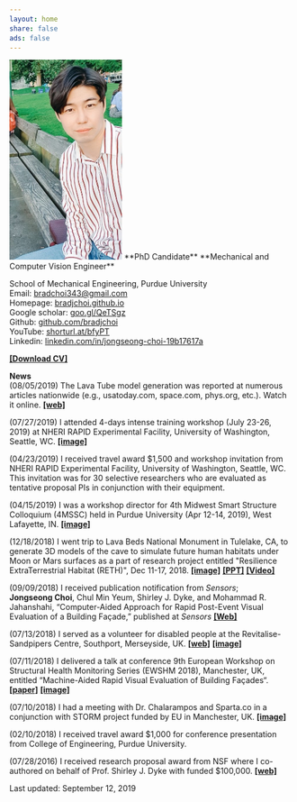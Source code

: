 ```yaml
---
layout: home
share: false
ads: false
---
```

 
<img src="selfie2.jpg" width="200">    
**PhD Candidate**     
**Mechanical and Computer Vision Engineer**

School of Mechanical Engineering, Purdue University  
Email: bradchoi343@gmail.com   
Homepage: [bradjchoi.github.io](https://bradjchoi.github.io)    
Google scholar: [goo.gl/QeTSgz](https://goo.gl/QeTSgz)   
Github: [github.com/bradjchoi](https://github.com/bradjchoi)    
YouTube: [shorturl.at/bfyPT](https://shorturl.at/bfyPT)   
Linkedin: [linkedin.com/in/jongseong-choi-19b17617a](https://www.linkedin.com/in/jongseong-choi-19b17617a)

[**[Download CV]**](https://bradjchoi.github.io/1_Curriculum_Vitae_Brad_V3.pdf)

**News**   
(08/05/2019) The Lava Tube model generation was reported at numerous articles nationwide (e.g., usatoday.com, space.com, phys.org, etc.). Watch it online. [**[web]**](https://phys.org/news/2019-07-humans-lava-tubes-moon.html)     

(07/27/2019) I attended 4-days intense training workshop (July 23-26, 2019) at NHERI RAPID Experimental Facility, University of Washington, Seattle, WC. [**[image]**](https://bradjchoi.github.io/news_NHERI.jpg)

(04/23/2019) I received travel award $1,500 and workshop invitation from NHERI RAPID Experimental Facility, University of Washington, Seattle, WC. This invitation was for 30 selective researchers who are evaluated as tentative proposal PIs in conjunction with their equipment. 

(04/15/2019) I was a workshop director for 4th Midwest Smart Structure Colloquium (4MSSC) held in Purdue University (Apr 12-14, 2019), West Lafayette, IN. [**[image]**](https://bradjchoi.github.io/news_4MSSC.jpg)

(12/18/2018) I went trip to Lava Beds National Monument in Tulelake, CA, to generate 3D models of the cave to simulate future human habitats under Moon or Mars surfaces as a part of research project entitled "Resilience ExtraTerrestrial Habitat (RETH)", Dec 11-17, 2018. [**[image]**](https://bradjchoi.github.io/news_LavaTube.jpg) [**[PPT]**](https://bradjchoi.github.io/news_LavaTube.pdf) [**[Video]**](https://youtu.be/3PKLfVCvRDA)

(09/09/2018) I received publication notification from *Sensors*;  
**Jongseong Choi**, Chul Min Yeum, Shirley J. Dyke, and Mohammad R. Jahanshahi, “Computer-Aided Approach for Rapid Post-Event Visual Evaluation of a Building Façade,” published at *Sensors* [**[Web]**](http://www.mdpi.com/1424-8220/18/9/3017)  

(07/13/2018)  I served as a volunteer for disabled people at the Revitalise-Sandpipers Centre, Southport, Merseyside, UK. [**[web]**](http://revitalise.org.uk/respite-holidays/our-centres/sandpipers/)   [**[image]**](https://bradjchoi.github.io/news_Revitalise.jpg)

(07/11/2018)  I delivered a talk at conference 9th European Workshop on Structural Health Monitoring Series (EWSHM 2018), Manchester, UK, entitled “Machine-Aided Rapid Visual Evaluation of Building Façades“. [**[paper]**](https://www.ndt.net/search/docs.php3?showForm=off&id=23205) [**[image]**](https://bradjchoi.github.io/news_EWSHM2018.jpg)  

(07/10/2018)  I had a meeting with Dr. Chalarampos and Sparta.co in a conjunction with STORM project funded by EU in Manchester, UK. [**[image]**](https://bradjchoi.github.io/news_STORM.jpg)

(02/10/2018)  I received travel award $1,000 for conference presentation from College of Engineering, Purdue University.

(07/28/2016)  I received research proposal award from NSF where I co-authored on behalf of Prof. Shirley J. Dyke with funded $100,000. [**[web]**](https://www.nsf.gov/awardsearch/showAward?AWD_ID=1645047)   

Last updated: September 12, 2019
